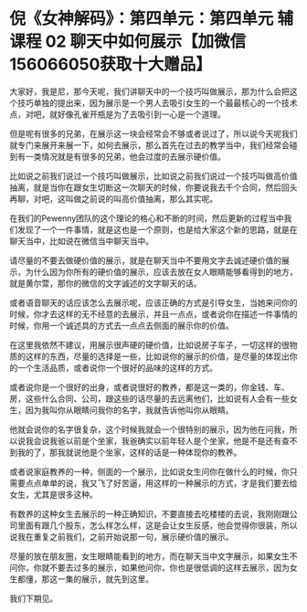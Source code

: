 # 倪《女神解码》：第四单元：第四单元 辅课程 02 聊天中如何展示【加微信156066050获取十大赠品】

大家好，我是尼，那今天呢，我们讲聊天中的一个技巧叫做展示，那为什么会把这个技巧单独的提出来，因为展示是一个男人去吸引女生的一个最最核心的一个技术点，对吧，就好像孔雀开瓶是为了去吸引到一心是一个道理。

但是呢有很多的兄弟，在展示这一块会经常会不够或者说过了，所以说今天呢我们就专门来展开来展一下，如何去展示，那么首先在过去的教学当中，我们经常会碰到有一类情况就是有很多的兄弟，他会过度的去展示硬价值。

比如说之前我们说过一个技巧叫做展示，比如说之前我们说过一个技巧叫做高价值抽离，就是当你在跟女生切断这一次聊天的时候，你要说我去千个合同，然后回头再聊，对吧，这叫做之前说的叫高价值抽离，那么其实呢。

在我们的Pewenny团队的这个理论的格心和不断的时间，然后更新的过程当中我们发现了一个一件事情，就是这也是一个原则，也是给大家这个新的思路，就是在聊天当中，比如说在微信当中聊天当中。

请尽量的不要去做硬价值的展示，就是在聊天当中不要用文字去诚述硬价值的展示，为什么因为你所有的硬价值的展示，应该去放在女人眼睛能够看得到的地方，就是黄尔萱，那你的微信的文字诚述的文字聊天的话。

或者语音聊天的话应该怎么去展示呢，应该正确的方式是引导女生，当她来问你的时候，你才去这样的无不经意的去展示，并且一点点，或者说你在描述一件事情的时候，你用一个诚述具的方式去一点点去侧面的展示你的价值。

在这里我依然不建议，用展示很声硬的硬价值，比如说房子车子，一切这样的很物质的这样的东西，尽量的选择是一些，比如说你的展示的价值，是尽量的体现出你的一个生活品质，或者说你一个很好的品味的这样的方式。

或者说你是一个很好的出身，或者说很好的教养，都是这一类的，你金钱、车、房，这些什么合同、公司，跟这些的话尽量的去远离他们，比如说有人会有一些女生，因为我叫你从眼睛问我你的名字，我就告诉他叫你从眼睛。

他就会说你的名字很复杂，这个时候我就会一个很特别的展示，因为他在问我，所以说我会说我爸以前是个坐家，我爸确实以前年轻人是个坐家，他是不是还有查不到我的了，那我就说他是个坐家，这样的话是一种体现你的教养。

或者说家庭教养的一种，侧面的一个展示，比如说女生问你在做什么的时候，你只需要点点单单的说，我又飞了好苦逼，用这样的一种展示的方式，才是我们要去给女生，尤其是很多这种。

有数养的这种女生去展示的一种正确知识，不要直接去吃楼楼的去说，我刚刚跟公司里面有跟几个股东，怎么样怎么样，这是会让女生反感，他会觉得你很装，所以说我在重复之前我们，之前开始说那一句，展示硬价值的展示。

尽量的放在朋友圈，女生眼睛能看到的地方，而在聊天当中文字展示，如果女生不问你，你就不要去过多的展示，如果他问你，你也是很低调的这样去展示，因为女生都懂，那这一集的展示，就先到这里。

我们下期见。